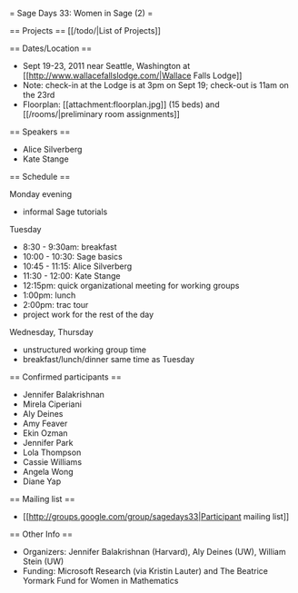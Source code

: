 = Sage Days 33: Women in Sage (2) =

== Projects ==
[[/todo/|List of Projects]]
 
== Dates/Location ==

 * Sept 19-23, 2011 near Seattle, Washington at [[http://www.wallacefallslodge.com/|Wallace Falls Lodge]]
 * Note: check-in at the Lodge is at 3pm on Sept 19; check-out is 11am on the 23rd
 * Floorplan: [[attachment:floorplan.jpg]] (15 beds) and [[/rooms/|preliminary room assignments]]

== Speakers ==
 
 * Alice Silverberg
 * Kate Stange

== Schedule ==

Monday evening
 * informal Sage tutorials

Tuesday

 * 8:30 - 9:30am: breakfast
 * 10:00 - 10:30: Sage basics
 * 10:45 - 11:15: Alice Silverberg
 * 11:30 - 12:00: Kate Stange
 * 12:15pm: quick organizational meeting for working groups
 * 1:00pm: lunch
 * 2:00pm: trac tour
 * project work for the rest of the day


Wednesday, Thursday

 * unstructured working group time
 * breakfast/lunch/dinner same time as Tuesday



== Confirmed participants ==

 * Jennifer Balakrishnan
 * Mirela Ciperiani
 * Aly Deines
 * Amy Feaver
 * Ekin Ozman
 * Jennifer Park
 * Lola Thompson
 * Cassie Williams
 * Angela Wong
 * Diane Yap


== Mailing list ==
 
 * [[http://groups.google.com/group/sagedays33|Participant mailing list]]

== Other Info ==

 * Organizers: Jennifer Balakrishnan (Harvard), Aly Deines (UW), William Stein (UW)
 * Funding: Microsoft Research  (via Kristin Lauter) and The Beatrice Yormark Fund for Women in Mathematics

